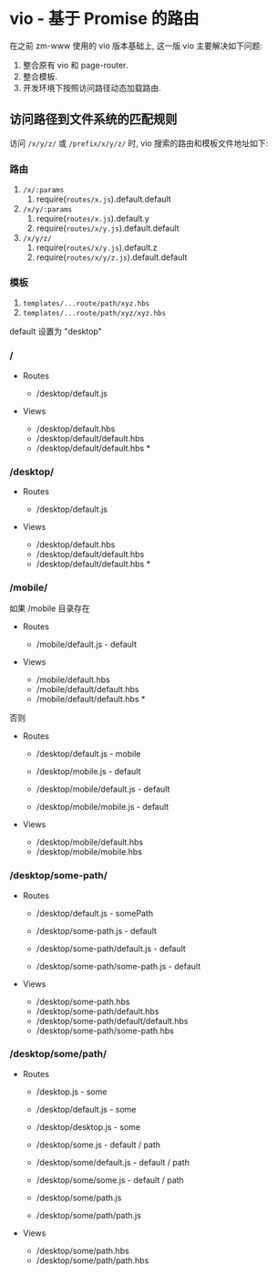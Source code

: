 # vio - 基于 Promise 的路由

在之前 zm-www 使用的 vio 版本基础上, 这一版 vio 主要解决如下问题:

1. 整合原有 vio 和 page-router.
2. 整合模板.
3. 开发环境下按照访问路径动态加载路由.

## 访问路径到文件系统的匹配规则

访问 `/x/y/z/` 或 `/prefix/x/y/z/` 时, vio 搜索的路由和模板文件地址如下:

### 路由

1. `/x/:params`
    1. require(`routes/x.js`).default.default
2. `/x/y/:params`
    1. require(`routes/x.js`).default.y
    2. require(`routes/x/y.js`).default.default
3. `/x/y/z/`
    1. require(`routes/x/y.js`).default.z
    2. require(`routes/x/y/z.js`).default.default

### 模板

1. `templates/...route/path/xyz.hbs`
2. `templates/...route/path/xyz/xyz.hbs`


default 设置为 "desktop"

### /

- Routes

  + /desktop/default.js

- Views

  + /desktop/default.hbs
  + /desktop/default/default.hbs
  + /desktop/default/default.hbs *

### /desktop/

- Routes

  + /desktop/default.js

- Views

  + /desktop/default.hbs
  + /desktop/default/default.hbs
  + /desktop/default/default.hbs *

### /mobile/

如果 /mobile 目录存在

- Routes

  + /mobile/default.js           - default
  
- Views

  + /mobile/default.hbs
  + /mobile/default/default.hbs
  + /mobile/default/default.hbs *

否则

- Routes

  + /desktop/default.js          - mobile
  
  + /desktop/mobile.js           - default
  + /desktop/mobile/default.js   - default
  + /desktop/mobile/mobile.js    - default

- Views

  + /desktop/mobile/default.hbs  
  + /desktop/mobile/mobile.hbs

### /desktop/some-path/

- Routes

  + /desktop/default.js               - somePath
  
  + /desktop/some-path.js             - default
  + /desktop/some-path/default.js     - default
  + /desktop/some-path/some-path.js   - default

- Views

  + /desktop/some-path.hbs
  + /desktop/some-path/default.hbs
  + /desktop/some-path/default/default.hbs
  + /desktop/some-path/some-path.hbs

### /desktop/some/path/

- Routes

  + /desktop.js                      - some
  + /desktop/default.js              - some
  + /desktop/desktop.js              - some
  
  + /desktop/some.js                 - default / path
  + /desktop/some/default.js         - default / path
  + /desktop/some/some.js            - default / path
  + /desktop/some/path.js
  + /desktop/some/path/path.js

- Views
  + /desktop/some/path.hbs
  + /desktop/some/path/path.hbs
